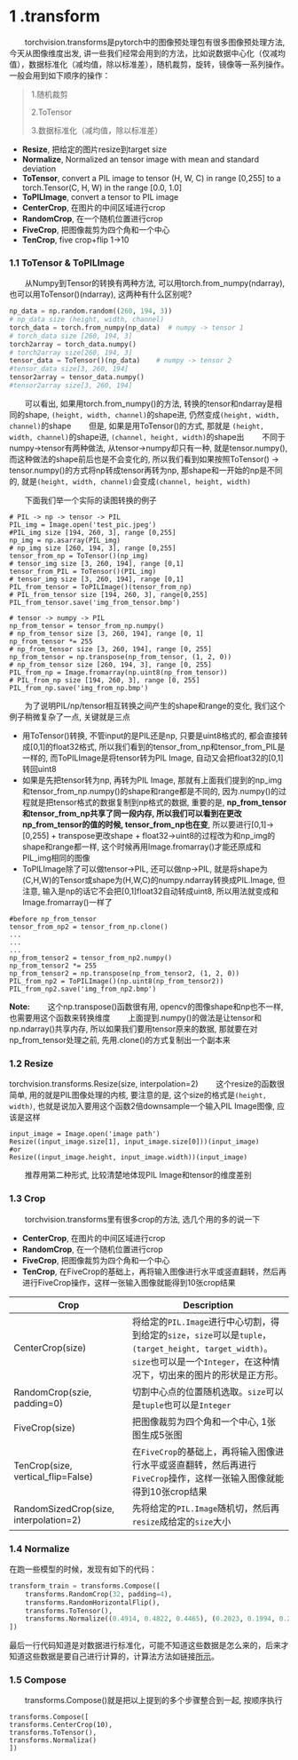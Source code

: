 # 1 .transform

  torchvision.transforms是pytorch中的图像预处理包有很多图像预处理方法, 今天从图像维度出发, 讲一些我们经常会用到的方法，比如说数据中心化（仅减均值），数据标准化（减均值，除以标准差），随机裁剪，旋转，镜像等一系列操作。一般会用到如下顺序的操作：

>1.随机裁剪
>
>2.ToTensor
>
>3.数据标准化（减均值，除以标准差）

-  **Resize**, 把给定的图片resize到target size
-  **Normalize**, Normalized an tensor image with mean and standard deviation
-  **ToTensor**, convert a PIL image to tensor (H, W, C) in range [0,255] to a torch.Tensor(C, H, W) in the range [0.0, 1.0]
-  **ToPILImage**, convert a tensor to PIL image
-  **CenterCrop**, 在图片的中间区域进行crop
-  **RandomCrop**, 在一个随机位置进行crop
-  **FiveCrop**, 把图像裁剪为四个角和一个中心
-  **TenCrop**, five crop+flip 1->10

### 1.1 ToTensor & ToPILImage

  从Numpy到Tensor的转换有两种方法, 可以用torch.from_numpy(ndarray), 也可以用ToTensor()(ndarray), 这两种有什么区别呢?

```python
np_data = np.random.random((260, 194, 3))
# np_data size (height, width, channel)
torch_data = torch.from_numpy(np_data)  # numpy -> tensor 1
# torch_data size [260, 194, 3]
torch2array = torch_data.numpy()
# torch2array size[260, 194, 3]
tensor_data = ToTensor()(np_data)    # numpy -> tensor 2
#tensor_data size[3, 260, 194]
tensor2array = tensor_data.numpy()
#tensor2array size[3, 260, 194]
```

  可以看出, 如果用torch.from_numpy()的方法, 转换的tensor和ndarray是相同的shape, `(height, width, channel)`的shape进, 仍然变成`(height, width, channel)`的shape
   但是, 如果是用ToTensor()的方式, 那就是 `(height, width, channel)`的shape进,  `(channel, height, width)`的shape出
   不同于numpy->tensor有两种做法, 从tensor->numpy却只有一种, 就是tensor.numpy(), 而这种做法的shape前后也是不会变化的, 所以我们看到如果按照ToTensor() -> tensor.numpy()的方式将np转成tensor再转为np, 那shape和一开始的np是不同的, 就是`(height, width, channel)`会变成`(channel, height, width)`

  下面我们举一个实际的读图转换的例子

```
# PIL -> np -> tensor -> PIL
PIL_img = Image.open('test_pic.jpeg')
#PIL_img size [194, 260, 3], range [0,255]
np_img = np.asarray(PIL_img)
# np_img size [260, 194, 3], range [0,255]
tensor_from_np = ToTensor()(np_img)
# tensor_img size [3, 260, 194], range [0,1]
tensor_from_PIL = ToTensor()(PIL_img)
# tensor_img size [3, 260, 194], range [0,1]
PIL_from_tensor = ToPILImage()(tensor_from_np)
# PIL_from_tensor size [194, 260, 3], range[0,255]
PIL_from_tensor.save('img_from_tensor.bmp')

# tensor -> numpy -> PIL
np_from_tensor = tensor_from_np.numpy()
# np_from_tensor size [3, 260, 194], range [0, 1]
np_from_tensor *= 255
# np_from_tensor size [3, 260, 194], range [0, 255]
np_from_tensor = np.transpose(np_from_tensor, (1, 2, 0))
# np_from_tensor size [260, 194, 3], range [0, 255]
PIL_from_np = Image.fromarray(np.uint8(np_from_tensor))
# PIL_from_np size [194, 260, 3], range [0, 255]
PIL_from_np.save('img_from_np.bmp')
```

  为了说明PIL/np/tensor相互转换之间产生的shape和range的变化, 我们这个例子稍微复杂了一点, 关键就是三点

- 用ToTensor()转换, 不管input的是PIL还是np, 只要是uint8格式的, 都会直接转成[0,1]的float32格式, 所以我们看到的tensor_from_np和tensor_from_PIL是一样的, 而ToPILImage是将tensor转为PIL Image, 自动又会把float32的[0,1]转回uint8
- 如果是先把tensor转为np, 再转为PIL Image, 那就有上面我们提到的np_img和tensor_from_np.numpy()的shape和range都是不同的, 因为.numpy()的过程就是把tensor格式的数据复制到np格式的数据, 重要的是, **np_from_tensor和tensor_from_np共享了同一段内存, 所以我们可以看到在更改np_from_tensor的值的时候, tensor_from_np也在变**, 所以要进行[0,1]->[0,255] + transpose更改shape + float32->uint8的过程改为和np_img的shape和range都一样, 这个时候再用Image.fromarray()才能还原成和PIL_img相同的图像
- ToPILImage除了可以做tensor->PIL, 还可以做np->PIL, 就是将shape为(C,H,W)的Tensor或shape为(H,W,C)的numpy.ndarray转换成PIL.Image, 但注意, 输入是np的话它不会把[0,1]float32自动转成uint8, 所以用法就变成和Image.fromarray()一样了

```
#before np_from_tensor
tensor_from_np2 = tensor_from_np.clone()
...
...
...
np_from_tensor2 = tensor_from_np2.numpy()
np_from_tensor2 *= 255
np_from_tensor2 = np.transpose(np_from_tensor2, (1, 2, 0))
PIL_from_np2 = ToPILImage()(np.uint8(np_from_tensor2))
PIL_from_np2.save('img_from_np2.bmp')
```

**Note:**
   这个np.transpose()函数很有用, opencv的图像shape和np也不一样, 也需要用这个函数来转换维度
   上面提到.numpy()的做法是让tensor和np.ndarray()共享内存, 所以如果我们要用tensor原来的数据, 那就要在对np_from_tensor处理之前, 先用.clone()的方式复制出一个副本来

### 1.2 Resize

torchvision.transforms.Resize(size, interpolation=2)
   这个resize的函数很简单, 用的就是PIL图像处理的内核, 要注意的是, 这个size的格式是`(height, width)`, 也就是说加入要用这个函数2倍downsample一个输入PIL Image图像, 应该是这样

```
input_image = Image.open('image path')
Resize((input_image.size[1], input_image.size[0]))(input_image)
#or
Resize((input_image.height, input_image.width))(input_image)
```

  推荐用第二种形式, 比较清楚地体现PIL Image和tensor的维度差别

### 1.3 Crop

  torchvision.transforms里有很多crop的方法, 选几个用的多的说一下

-  **CenterCrop**, 在图片的中间区域进行crop
-  **RandomCrop**, 在一个随机位置进行crop
-  **FiveCrop**, 把图像裁剪为四个角和一个中心
-  **TenCrop**, 在FiveCrop的基础上，再将输入图像进行水平或竖直翻转，然后再进行FiveCrop操作，这样一张输入图像就能得到10张crop结果

| Crop                                   | Description                                                  |
| -------------------------------------- | ------------------------------------------------------------ |
| CenterCrop(size)                       | 将给定的`PIL.Image`进行中心切割，得到给定的`size`，`size`可以是`tuple`，`(target_height, target_width)`。`size`也可以是一个`Integer`，在这种情况下，切出来的图片的形状是正方形。 |
| RandomCrop(szie, padding=0)            | 切割中心点的位置随机选取。`size`可以是`tuple`也可以是`Integer` |
| FiveCrop(size)                         | 把图像裁剪为四个角和一个中心, 1张图生成5张图                 |
| TenCrop(size, vertical_flip=False)     | 在`FiveCrop`的基础上，再将输入图像进行水平或竖直翻转，然后再进行`FiveCrop`操作，这样一张输入图像就能得到10张crop结果 |
| RandomSizedCrop(size, interpolation=2) | 先将给定的`PIL.Image`随机切，然后再`resize`成给定的`size`大小 |

### 1.4 Normalize

在跑一些模型的时候，发现有如下的代码：

```python
transform_train = transforms.Compose([
    transforms.RandomCrop(32, padding=4),
    transforms.RandomHorizontalFlip(),
    transforms.ToTensor(),
    transforms.Normalize((0.4914, 0.4822, 0.4465), (0.2023, 0.1994, 0.2010)),
])
```

最后一行代码知道是对数据进行标准化，可能不知道这些数据是怎么来的，后来才知道这些数据是要自己进行计算的，计算法方法如链接[所示](code/normalize.py)。

### 1.5 Compose

  transforms.Compose()就是把以上提到的多个步骤整合到一起, 按顺序执行

```
transforms.Compose([
transforms.CenterCrop(10),
transforms.ToTensor(),
transforms.Normaliza()
])
```
